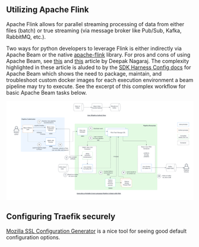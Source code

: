 ## Utilizing Apache Flink

Apache Flink allows for parallel streaming processing of data from either files (batch)
or true streaming (via message broker like Pub/Sub, Kafka, RabbitMQ, etc.).

Two ways for python developers to leverage Flink is either indirectly via Apache Beam
or the native [apache-flink](https://pypi.org/project/apache-flink/) library. For pros
and cons of using Apache Beam, see [this](https://ndeepak.com/posts/2022-07-07-local-beam/)
and [this](https://ndeepak.com/posts/2023-04-26-beam-careful/) article by Deepak Nagaraj.
The complexity highlighted in these article is aluded to by the
[SDK Harness Config docs](https://beam.apache.org/documentation/runtime/sdk-harness-config/)
for Apache Beam which shows the need to package, maintain, and troubleshoot custom docker
images for each execution environment a beam pipeline may try to execute. See the excerpt
of this complex workflow for basic Apache Beam tasks below.

![Beam Pipeline](beam_pipeline.png)

## Configuring Traefik securely
[Mozilla SSL Configuration Generator](https://ssl-config.mozilla.org/#server=traefik&version=2.1.2&config=modern&guideline=5.7) is
a nice tool for seeing good default configuration options.
